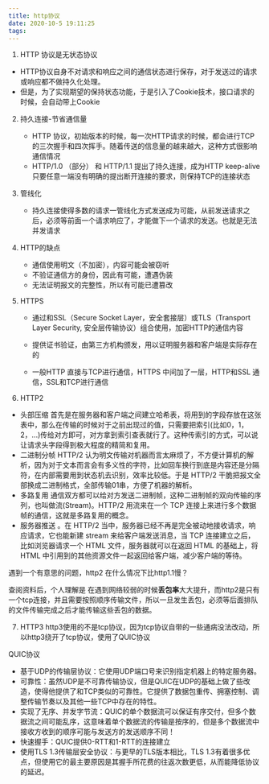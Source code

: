 ```yaml
---
title: http协议
date: 2020-10-5 19:11:25
tags:
---
```

1.  HTTP 协议是无状态协议
   - HTTP协议自身不对请求和响应之间的通信状态进行保存，对于发送过的请求或响应都不做持久化处理。
   - 但是，为了实现期望的保持状态功能，于是引入了Cookie技术，接口请求的时候，会自动带上Cookie
   
2. 持久连接-节省通信量
   - HTTP 协议，初始版本的时候，每一次HTTP请求的时候，都会进行TCP的三次握手和四次挥手。随着传送的信息量的越来越大，这种方式很影响通信情况
   - HTTP/1.0 （部分） 和 HTTP/1.1 提出了持久连接，成为HTTP keep-alive  只要任意一端没有明确的提出断开连接的要求，则保持TCP的连接状态
   
3. 管线化
   
   - 持久连接使得多数的请求一管线化方式发送成为可能，从前发送请求之后，必须等前面一个请求响应了，才能做下一个请求的发送。也就是无法并发请求
   
4.  HTTP的缺点

    - 通信使用明文（不加密），内容可能会被窃听
    - 不验证通信方的身份，因此有可能，遭遇伪装
    - 无法证明报文的完整性，所以有可能已遭篡改

5.  HTTPS

    - 通过和SSL（Secure Socket Layer，安全套接层）或TLS（Transport  Layer Security, 安全层传输协议）组合使用，加密HTTP的通信内容

    - 提供证书验证，由第三方机构颁发，用以证明服务器和客户端是实际存在的

    - 一般HTTP 直接与TCP进行通信，HTTPS 中间加了一层，HTTP和SSL 通信，SSL和TCP进行通信

      
 6. HTTP2
   - 头部压缩
 首先是在服务器和客户端之间建立哈希表，将用到的字段存放在这张表中，那么在传输的时候对于之前出现过的值，只需要把索引(比如0，1，2，...)传给对方即可，对方拿到索引查表就行了。这种传索引的方式，可以说让请求头字段得到极大程度的精简和复用。
   - 二进制分帧 
HTTP/2 认为明文传输对机器而言太麻烦了，不方便计算机的解析，因为对于文本而言会有多义性的字符，比如回车换行到底是内容还是分隔符，在内部需要用到状态机去识别，效率比较低。于是 HTTP/2 干脆把报文全部换成二进制格式，全部传输01串，方便了机器的解析。
  - 多路复用
通信双方都可以给对方发送二进制帧，这种二进制帧的双向传输的序列，也叫做流(Stream)。HTTP/2 用流来在一个 TCP 连接上来进行多个数据帧的通信，这就是多路复用的概念。
   - 服务器推送
。在 HTTP/2 当中，服务器已经不再是完全被动地接收请求，响应请求，它也能新建 stream 来给客户端发送消息，当 TCP 连接建立之后，比如浏览器请求一个 HTML 文件，服务器就可以在返回 HTML 的基础上，将 HTML 中引用到的其他资源文件一起返回给客户端，减少客户端的等待。


遇到一个有意思的问题，http2 在什么情况下比http1.1慢？
   
   查阅资料后，个人理解是 在遇到网络较弱的时候**丢包率**大大提升，而http2是只有一个tcp连接，并且需要按照顺序传输文件，所以一旦发生丢包，必须等后面排队的文件传输完成之后才能传输这些丢包的数据。 

7. HTTP3
  http3使用的不是tcp协议，因为tcp协议自带的一些通病没法改动，所以http3绕开了tcp协议，使用了QUIC协议

 QUIC协议
- 基于UDP的传输层协议：它使用UDP端口号来识别指定机器上的特定服务器。
- 可靠性：虽然UDP是不可靠传输协议，但是QUIC在UDP的基础上做了些改造，使得他提供了和TCP类似的可靠性。它提供了数据包重传、拥塞控制、调整传输节奏以及其他一些TCP中存在的特性。
- 实现了无序、并发字节流：QUIC的单个数据流可以保证有序交付，但多个数据流之间可能乱序，这意味着单个数据流的传输是按序的，但是多个数据流中接收方收到的顺序可能与发送方的发送顺序不同！
- 快速握手：QUIC提供0-RTT和1-RTT的连接建立
- 使用TLS 1.3传输层安全协议：与更早的TLS版本相比，TLS 1.3有着很多优点，但使用它的最主要原因是其握手所花费的往返次数更低，从而能降低协议的延迟。




